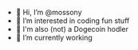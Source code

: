 - 👋 Hi, I’m @mossony
- 👀 I’m interested in coding fun stuff
- 🐶 I'm also (not) a Dogecoin hodler
- 🌱 I’m currently working


<!---
mossony/mossony is a ✨ special ✨ repository because its `README.md` (this file) appears on your GitHub profile.
You can click the Preview link to take a look at your changes.
--->
